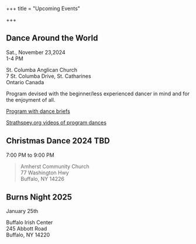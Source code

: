+++
title = "Upcoming Events"

+++

## Dance Around the World

Sat., November 23,2024  
1-4 PM

St. Columba Anglican Church  
7 St. Columba Drive, St. Catharines  
Ontario Canada

Program devised with the beginner/less experienced dancer in mind and for the enjoyment of all.

[Program with dance briefs](/events/dance_around_the_world/)

[Strathspey.org videos of program dances](https://my.strathspey.org/dd/list/52522/#videos)

## Christmas Dance 2024 TBD

7:00 PM to 9:00 PM

> Amherst Community Church  
> 77 Washington Hwy  
> Buffalo, NY 14226

## Burns Night 2025

January 25th

Buffalo Irish Center  
245 Abbott Road  
Buffalo, NY 14220
